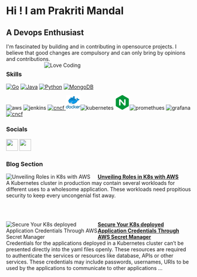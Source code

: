 Hi ! I am Prakriti Mandal
=======================================================================================================================================

A Devops Enthusiast
-------------------

I'm fascinated by building and in contributing in opensource projects. I believe that good changes are compulsory and can only bring by opinions and contributions.
<img align="right" alt="Love Coding" width="400" src="https://media.tenor.com/acoHkVJ0xCQAAAAS/thanks-a-lot-naruto-shippuden.gif">

### Skills

<p align="left">
<a href="https://go.dev/doc/" target="_blank" rel="noreferrer"><img src="https://raw.githubusercontent.com/danielcranney/readme-generator/main/public/icons/skills/go-colored.svg" width="36" height="36" alt="Go" /></a>
<a href="https://www.oracle.com/java/" target="_blank" rel="noreferrer"><img src="https://raw.githubusercontent.com/danielcranney/readme-generator/main/public/icons/skills/java-colored.svg" width="36" height="36" alt="Java" /></a>
<a href="https://www.python.org/" target="_blank" rel="noreferrer"><img src="https://raw.githubusercontent.com/danielcranney/readme-generator/main/public/icons/skills/python-colored.svg" width="36" height="36" alt="Python" /></a>
<a href="https://www.mongodb.com/" target="_blank" rel="noreferrer"><img src="https://raw.githubusercontent.com/danielcranney/readme-generator/main/public/icons/skills/mongodb-colored.svg" width="36" height="36" alt="MongoDB" /></a>
<p align="left"><img src="https://user-images.githubusercontent.com/25181517/183896132-54262f2e-6d98-41e3-8888-e40ab5a17326.png" alt="aws" title="aws" width="40" height="40"/>
<img src="https://www.vectorlogo.zone/logos/jenkins/jenkins-icon.svg" alt="jenkins" title="jenkins" width="40" height="40"/> 
<a href="https://www.cncf.io/" target="_blank" rel="noreferrer"> <img src="https://www.vectorlogo.zone/logos/cncfio/cncfio-icon.svg" alt="cncf" width="40" height="40"/> </a>
<img src="https://raw.githubusercontent.com/github/explore/80688e429a7d4ef2fca1e82350fe8e3517d3494d/topics/docker/docker.png" alt="docker" title="docker" width="40" height="40"/><img src="https://www.vectorlogo.zone/logos/kubernetes/kubernetes-icon.svg" alt="kubernetes" title="kubernetes" width="40" height="40"/>  <img src="https://raw.githubusercontent.com/github/explore/85cceaeeaf993ca35664dc37ea24f9237fbbfc14/topics/nginx/nginx.png" alt="nginx" title="nginx" width="40" height="40"/><img src="https://www.vectorlogo.zone/logos/prometheusio/prometheusio-icon.svg" alt="promethues" title="promethues" width="40" height="40"/> <img src="https://www.vectorlogo.zone/logos/grafana/grafana-icon.svg" alt="grafana" title="grafana" width="40" height="40"/>
<a href="https://https://registry.terraform.io//" target="_blank" rel="noreferrer"> <img src="https://user-images.githubusercontent.com/25181517/183345121-36788a6e-5462-424a-be67-af1ebeda79a2.png" alt="cncf" width="40" height="40"/> </a>
</p>


### Socials

<p align="left"> <a href="https://www.github.com/prakrit55" target="_blank" rel="noreferrer"><img src="https://raw.githubusercontent.com/danielcranney/readme-generator/main/public/icons/socials/github.svg" width="32" height="32" /></a> <a href="https://www.linkedin.com/in/prakriti-mandal-030239239/" target="_blank" rel="noreferrer"><img src="https://raw.githubusercontent.com/danielcranney/readme-generator/main/public/icons/socials/linkedin.svg" width="32" height="32" /></a></p>

### Blog Section
<p align="left">
<a href="https://medium.com/@prakritimandal611/unveiling-roles-in-k8s-with-aws-e97824f3a49d" title="Unveiling Roles in K8s with AWS"><img src="https://miro.medium.com/v2/resize:fit:828/format:webp/1*kOV0brwEm2ps5n1sh0LzSg.jpeg" alt="Unveiling Roles in K8s with AWS" width="250px" align="left"/></a>
<a href="https://medium.com/@prakritimandal611/unveiling-roles-in-k8s-with-aws-e97824f3a49d" title="Unveiling Roles in K8s with AWS"><strong>Unveiling Roles in K8s with AWS</strong></a>
<br/>A Kubernetes cluster in production may contain several workloads for different uses to a wholesome application. These workloads need propitious security to keep every uncongenial fist away. </p> <br><br/>
<p align="left">
<a href="https://medium.com/@prakritimandal611/terraform-for-aws-4cb2cf4d60cc" title="Secure Your K8s deployed Application Credentials Through AWS Secret Manager
"><img src="https://miro.medium.com/v2/resize:fit:828/format:webp/1*egfe4X3Pr7BQjjq8OVkhvg.png" alt="Secure Your K8s deployed Application Credentials Through AWS Secret Manager" width="250px" align="left"/></a>
<a href="https://medium.com/@prakritimandal611/terraform-for-aws-4cb2cf4d60cc" title=""><strong>Secure Your K8s deployed Application Credentials Through AWS Secret Manager</strong></a>
<br/>Credentials for the applications deployed in a Kubernetes cluster can’t be presented directly into the yaml files openly. These resources are required to authenticate the services or resources like database, APIs or other services. These credentials may include passwords, usernames, URIs to be used by the applications to communicate to other applications ... </p> <br><br/>


  





